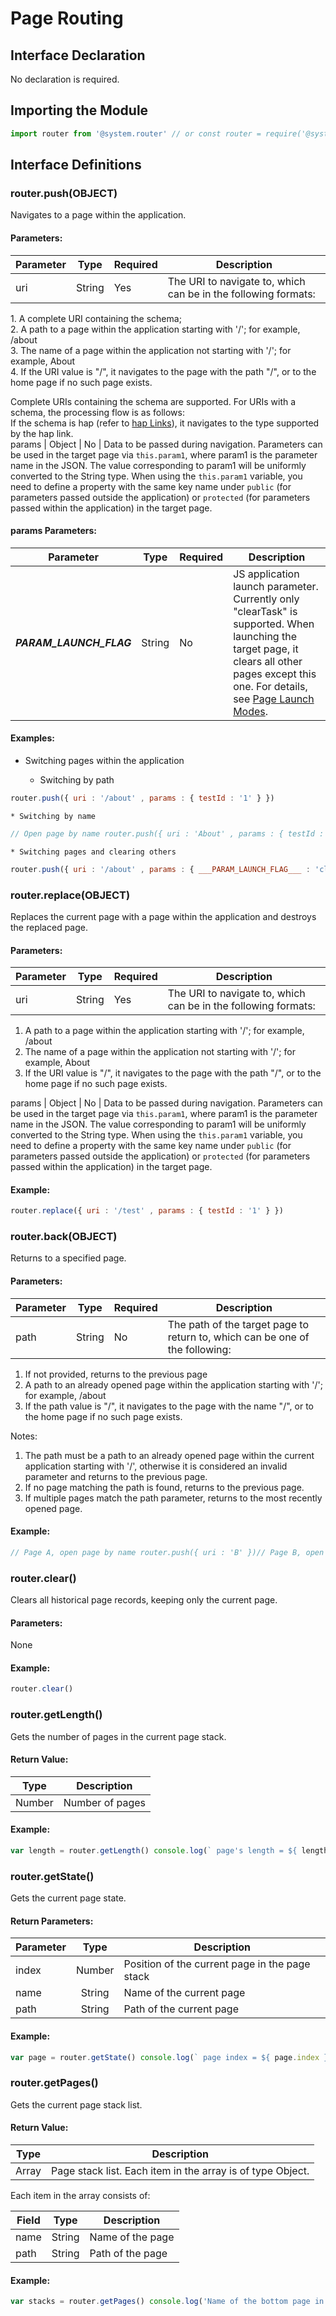 <!-- 源地址: https://iot.mi.com/vela/quickapp/en/features/basic/router.html -->

# Page Routing

## Interface Declaration

No declaration is required.

## Importing the Module
```javascript
import router from '@system.router' // or const router = require('@system.router')
```

## Interface Definitions

### router.push(OBJECT)

Navigates to a page within the application.

#### Parameters:

Parameter | Type | Required | Description  
---|:---:|---|---  
uri | String | Yes | The URI to navigate to, which can be in the following formats:  
1\. A complete URI containing the schema;  
2\. A path to a page within the application starting with '/'; for example, /about  
3\. The name of a page within the application not starting with '/'; for example, About  
4\. If the URI value is "/", it navigates to the page with the path "/", or to the home page if no such page exists.  
  
Complete URIs containing the schema are supported. For URIs with a schema, the processing flow is as follows:  
If the schema is hap (refer to [hap Links](</vela/quickapp/en/guide/framework/other/hap-schema.html>)), it navigates to the type supported by the hap link.  
params | Object | No | Data to be passed during navigation. Parameters can be used in the target page via `this.param1`, where param1 is the parameter name in the JSON. The value corresponding to param1 will be uniformly converted to the String type. When using the `this.param1` variable, you need to define a property with the same key name under `public` (for parameters passed outside the application) or `protected` (for parameters passed within the application) in the target page.  
  
#### params Parameters:

Parameter | Type | Required | Description  
---|:---:|---|---  
___PARAM_LAUNCH_FLAG___ | String | No | JS application launch parameter. Currently only "clearTask" is supported. When launching the target page, it clears all other pages except this one. For details, see [Page Launch Modes](</vela/quickapp/en/guide/framework/other/launch-mode.html>).  
  
#### Examples:

  * Switching pages within the application

    * Switching by path
```javascript
router.push({ uri : '/about' , params : { testId : '1' } })
```

    * Switching by name
```javascript
// Open page by name router.push({ uri : 'About' , params : { testId : '1' } })
```

    * Switching pages and clearing others
```javascript
router.push({ uri : '/about' , params : { ___PARAM_LAUNCH_FLAG___ : 'clearTask' } })
```

### router.replace(OBJECT)

Replaces the current page with a page within the application and destroys the replaced page.

#### Parameters:

Parameter | Type | Required | Description  
---|:---:|---|---  
uri | String | Yes | The URI to navigate to, which can be in the following formats:

  1. A path to a page within the application starting with '/'; for example, /about
  2. The name of a page within the application not starting with '/'; for example, About
  3. If the URI value is "/", it navigates to the page with the path "/", or to the home page if no such page exists.

  
params | Object | No | Data to be passed during navigation. Parameters can be used in the target page via `this.param1`, where param1 is the parameter name in the JSON. The value corresponding to param1 will be uniformly converted to the String type. When using the `this.param1` variable, you need to define a property with the same key name under `public` (for parameters passed outside the application) or `protected` (for parameters passed within the application) in the target page.  
  
#### Example:
```javascript
router.replace({ uri : '/test' , params : { testId : '1' } })
```

### router.back(OBJECT)

Returns to a specified page.

#### Parameters:

Parameter | Type | Required | Description  
---|:---:|---|---  
path | String | No | The path of the target page to return to, which can be one of the following:

  1. If not provided, returns to the previous page
  2. A path to an already opened page within the application starting with '/'; for example, /about
  3. If the path value is "/", it navigates to the page with the name "/", or to the home page if no such page exists.

Notes:
  1. The path must be a path to an already opened page within the current application starting with '/', otherwise it is considered an invalid parameter and returns to the previous page.
  2. If no page matching the path is found, returns to the previous page.
  3. If multiple pages match the path parameter, returns to the most recently opened page.

  
  
#### Example:
```javascript
// Page A, open page by name router.push({ uri : 'B' })// Page B, open page by name router.push({ uri : 'C' })// Page C, open page by name router.push({ uri : 'D' })// Page D, open page by name router.push({ uri : 'E' })// Page E does not pass a page path, returns to Page D router.back() // Page D does not pass a page name, returns to Page C router.back() // Page C passes a page path, returns to Page A router.back({ path : '/A' })
```

### router.clear()

Clears all historical page records, keeping only the current page.

#### Parameters:

None

#### Example:
```javascript
router.clear()
```

### router.getLength()

Gets the number of pages in the current page stack.

#### Return Value:

Type | Description  
---|---  
Number | Number of pages  
  
#### Example:
```javascript
var length = router.getLength() console.log(` page's length = ${ length } `)
```

### router.getState()

Gets the current page state.

#### Return Parameters:

Parameter | Type | Description  
---|:---:|---  
index | Number | Position of the current page in the page stack  
name | String | Name of the current page  
path | String | Path of the current page  
  
#### Example:
```javascript
var page = router.getState() console.log(` page index = ${ page.index } `)console.log(` page name = ${ page.name } `)console.log(` page path = ${ page.path } `)
```

### router.getPages()

Gets the current page stack list.

#### Return Value:

Type | Description  
---|---  
Array | Page stack list. Each item in the array is of type Object.  
  
Each item in the array consists of:

Field | Type | Description  
---|:---:|---  
name | String | Name of the page  
path | String | Path of the page  
  
#### Example:
```javascript
var stacks = router.getPages() console.log('Name of the bottom page in the stack:' , stacks [ 0 ] . name)// e.g., list, detail, etc. console.log('Path of the bottom page in the stack:' , stacks [ 0 ] . path)// e.g., /list, /detail, /home/preview
```
